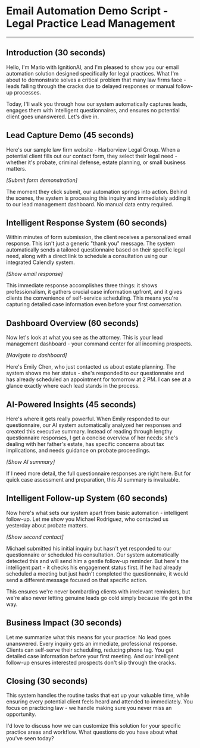 # Email Automation Demo Script - Legal Practice Lead Management


---

## Introduction (30 seconds)

Hello, I'm Mario with IgnitionAI, and I'm pleased to show you our email automation solution designed specifically for legal practices. What I'm about to demonstrate solves a critical problem that many law firms face - leads falling through the cracks due to delayed responses or manual follow-up processes.

Today, I'll walk you through how our system automatically captures leads, engages them with intelligent questionnaires, and ensures no potential client goes unanswered. Let's dive in.

## Lead Capture Demo (45 seconds)

Here's our sample law firm website - Harborview Legal Group. When a potential client fills out our contact form, they select their legal need - whether it's probate, criminal defense, estate planning, or small business matters.

*[Submit form demonstration]*

The moment they click submit, our automation springs into action. Behind the scenes, the system is processing this inquiry and immediately adding it to our lead management dashboard. No manual data entry required.

## Intelligent Response System (60 seconds)

Within minutes of form submission, the client receives a personalized email response. This isn't just a generic "thank you" message. The system automatically sends a tailored questionnaire based on their specific legal need, along with a direct link to schedule a consultation using our integrated Calendly system.

*[Show email response]*

This immediate response accomplishes three things: it shows professionalism, it gathers crucial case information upfront, and it gives clients the convenience of self-service scheduling. This means you're capturing detailed case information even before your first conversation.

## Dashboard Overview (60 seconds)

Now let's look at what you see as the attorney. This is your lead management dashboard - your command center for all incoming prospects.

*[Navigate to dashboard]*

Here's Emily Chen, who just contacted us about estate planning. The system shows me her status - she's responded to our questionnaire and has already scheduled an appointment for tomorrow at 2 PM. I can see at a glance exactly where each lead stands in the process.

## AI-Powered Insights (45 seconds)

Here's where it gets really powerful. When Emily responded to our questionnaire, our AI system automatically analyzed her responses and created this executive summary. Instead of reading through lengthy questionnaire responses, I get a concise overview of her needs: she's dealing with her father's estate, has specific concerns about tax implications, and needs guidance on probate proceedings.

*[Show AI summary]*

If I need more detail, the full questionnaire responses are right here. But for quick case assessment and preparation, this AI summary is invaluable.

## Intelligent Follow-up System (60 seconds)

Now here's what sets our system apart from basic automation - intelligent follow-up. Let me show you Michael Rodriguez, who contacted us yesterday about probate matters.

*[Show second contact]*

Michael submitted his initial inquiry but hasn't yet responded to our questionnaire or scheduled his consultation. Our system automatically detected this and will send him a gentle follow-up reminder. But here's the intelligent part - it checks his engagement status first. If he had already scheduled a meeting but just hadn't completed the questionnaire, it would send a different message focused on that specific action.

This ensures we're never bombarding clients with irrelevant reminders, but we're also never letting genuine leads go cold simply because life got in the way.

## Business Impact (30 seconds)

Let me summarize what this means for your practice: No lead goes unanswered. Every inquiry gets an immediate, professional response. Clients can self-serve their scheduling, reducing phone tag. You get detailed case information before your first meeting. And our intelligent follow-up ensures interested prospects don't slip through the cracks.

## Closing (30 seconds)

This system handles the routine tasks that eat up your valuable time, while ensuring every potential client feels heard and attended to immediately. You focus on practicing law - we handle making sure you never miss an opportunity.

I'd love to discuss how we can customize this solution for your specific practice areas and workflow. What questions do you have about what you've seen today?
